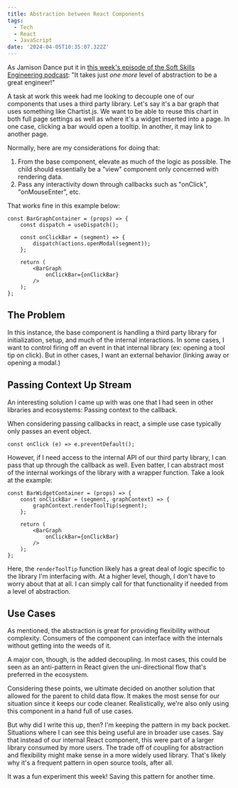 ```yaml
---
title: Abstraction between React Components
tags:
  - Tech
  - React
  - JavaScript
date: '2024-04-05T10:35:07.322Z'
---
```


As Jamison Dance put it in [this week's episode of the Soft Skills Engineering podcast](https://softskills.audio/2024/04/01/episode-402-it's-all-on-fire-and-title-inflation/): "It takes just _one more_ level of abstraction to be a great engineer!" 

A task at work this week had me looking to decouple one of our components that uses a third party library. Let's say it's a bar graph that uses something like Chartist.js. We want to be able to reuse this chart in both full page settings as well as where it's a widget inserted into  a page. In one case, clicking a bar would open a tooltip. In another, it may link to another page.

Normally, here are my considerations for doing that:

1. From the base component, elevate as much of the logic as possible. The child should essentially be a "view" component only concerned with rendering data.
2. Pass any interactivity down through callbacks such as "onClick", "onMouseEnter", etc.

That works fine in this example below:

```
const BarGraphContainer = (props) => {
	const dispatch = useDispatch();

	const onClickBar = (segment) => {
		dispatch(actions.openModal(segment));
	};

	return (
		<BarGraph
			onClickBar={onClickBar}
		/>
	);
};
```

## The Problem

In this instance, the base component is handling a third party library for initialization, setup, and much of the internal interactions. In some cases, I want to control firing off an event in that internal library (ex: opening a tool tip on click). But in other cases, I want an external behavior (linking away or opening a modal.)

## Passing Context Up Stream

An interesting solution I came up with was one that I had seen in other libraries and ecosystems: Passing context to the callback.

When considering passing callbacks in react, a simple use case typically only passes an event object.

```
const onClick (e) => e.preventDefault();
```

However, if I need access to the internal API of our third party library, I can pass that up through the callback as well. Even batter, I can abstract most of the internal workings of the library with a wrapper function. Take a look at the example:


```
const BarWidgetContainer = (props) => {
	const onClickBar = (segment, graphContext) => {
		graphContext.renderToolTip(segment);
	};

	return (
		<BarGraph
			onClickBar={onClickBar}
		/>
	);
};
```

Here, the `renderToolTip` function likely has a great deal of logic specific to the library I'm interfacing with. At a higher level, though, I don't have to worry about that at all. I can simply call for that functionality if needed from a level of abstraction.

## Use Cases

As mentioned, the abstraction is great for providing flexibility without complexity. Consumers of the component can interface with the internals without getting into the weeds of it. 

A major con, though, is the added decoupling. In most cases, this could be seen as an anti-pattern in React given the uni-directional flow that's preferred in the ecosystem.

Considering these points, we ultimate decided on another solution that allowed for the parent to child data flow. It makes the most sense for our situation since it keeps our code cleaner. Realistically, we're also only using this component in a hand full of use cases.

But why did I write this up, then? I'm keeping the pattern in my back pocket. Situations where I can see this being useful are in broader use cases. Say that instead of our internal React component, this were part of a larger library consumed by more users. The trade off of coupling for abstraction and flexibility might make sense in a more widely used library. That's likely why it's a frequent pattern in open source tools, after all.

It was a fun experiment this week! Saving this pattern for another time.

